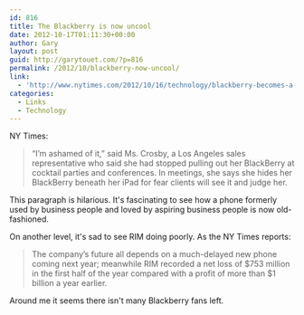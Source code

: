 ```yaml
---
id: 816
title: The Blackberry is now uncool
date: 2012-10-17T01:11:30+00:00
author: Gary
layout: post
guid: http://garytouet.com/?p=816
permalink: /2012/10/blackberry-now-uncool/
link:
  - 'http://www.nytimes.com/2012/10/16/technology/blackberry-becomes-a-source-of-shame-for-users.html?_r=1&pagewanted=all'
categories:
  - Links
  - Technology
---
```


NY Times:
<blockquote>“I’m ashamed of it,” said Ms. Crosby, a Los Angeles sales representative who said she had stopped pulling out her BlackBerry at cocktail parties and conferences. In meetings, she says she hides her BlackBerry beneath her iPad for fear clients will see it and judge her.</blockquote>

This paragraph is hilarious. It's fascinating to see how a phone formerly used by business people and loved by aspiring business people is now old-fashioned.

On another level, it's sad to see RIM doing poorly. As the NY Times reports:
<blockquote>The company’s future all depends on a much-delayed new phone coming next year; meanwhile RIM recorded a net loss of $753 million in the first half of the year compared with a profit of more than $1 billion a year earlier.</blockquote>

Around me it seems there isn't many Blackberry fans left.
